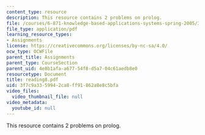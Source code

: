 ```yaml
---
content_type: resource
description: This resource contains 2 problems on prolog.
file: /courses/6-871-knowledge-based-applications-systems-spring-2005/3f7c9a3359942ca8ff91862a8e8c5bfa_reading8.pdf
file_type: application/pdf
learning_resource_types:
- Assignments
license: https://creativecommons.org/licenses/by-nc-sa/4.0/
ocw_type: OCWFile
parent_title: Assignments
parent_type: CourseSection
parent_uid: 4e8b1afa-a677-54f8-d5a7-04c61aedb8e0
resourcetype: Document
title: reading8.pdf
uid: 3f7c9a33-5994-2ca8-ff91-862a8e8c5bfa
video_files:
  video_thumbnail_file: null
video_metadata:
  youtube_id: null
---
```

This resource contains 2 problems on prolog.